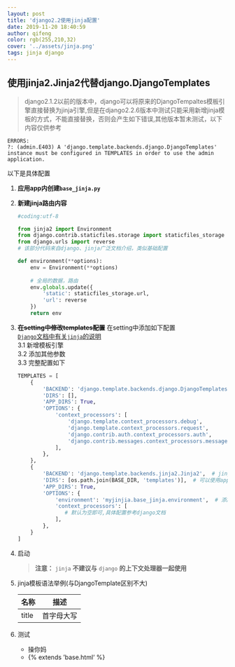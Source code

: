 ```yaml
---
layout: post
title: 'django2.2使用jinja配置'
date: 2019-11-20 18:40:59
author: qifeng
color: rgb(255,210,32)
cover: '../assets/jinja.png'
tags: jinja django
---
```

## 使用jinja2.Jinja2代替django.DjangoTemplates

> django2.1.2以前的版本中，django可以将原来的DjangoTempaltes模板引擎直接替换为jinja引擎,但是在django2.2.6版本中测试只能采用新增jinja模板的方式，不能直接替换，否则会产生如下错误,其他版本暂未测试，以下内容仅供参考  

```
ERRORS:
?: (admin.E403) A 'django.template.backends.django.DjangoTemplates' instance must be configured in TEMPLATES in order to use the admin application.
```
以下是具体配置

1. **应用app内创建`base_jinja.py`**
2. **新建jinja路由内容**  
    ```python
    #coding:utf-8

    from jinja2 import Environment
    from django.contrib.staticfiles.storage import staticfiles_storage
    from django.urls import reverse
    # 该部分代码来自django、jinja广泛文档介绍，类似基础配置  
    
    def environment(**options):
        env = Environment(**options)
        
        # 全局的数据，路由
        env.globals.update({
            'static': staticfiles_storage.url,
            'url': reverse
        })
        return env
    ```
3. **~~在setting中修改templates配置~~** 在setting中添加如下配置  
    [`Django`文档中有关`jinja`的说明](https://docs.djangoproject.com/en/2.2/topics/templates/#django.template.backends.django.DjangoTemplates)  
    3.1 新增模板引擎  
    3.2 添加其他参数  
    3.3 完整配置如下  
    ```python
    TEMPLATES = [
        {
            'BACKEND': 'django.template.backends.django.DjangoTemplates',
            'DIRS': [],
            'APP_DIRS': True,
            'OPTIONS': {
                'context_processors': [
                    'django.template.context_processors.debug',
                    'django.template.context_processors.request',
                    'django.contrib.auth.context_processors.auth',
                    'django.contrib.messages.context_processors.messages',
                ],
            },
        },
        {
            'BACKEND': 'django.template.backends.jinja2.Jinja2',  # jinja模板引擎
            'DIRS': [os.path.join(BASE_DIR, 'templates')],  # 可以使用app内的template自定义文件夹
            'APP_DIRS': True,
            'OPTIONS': {
                'environment': 'myjinjia.base_jinja.environment',  # 添加jinja2模板引擎虚拟环境
                'context_processors': [
                   # 默认为空即可,具体配置参考django文档
                ],
            },
        }
    ]
    ```  

4. 启动  
     > **注意：** `jinja` **不建议与** `django` **的上下文处理器一起使用** 

5. jinja模板语法举例(与DjangoTemplate区别不大)  

    |名称|描述|
    |---|----| 
    |title|首字母大写|  

6. 测试
   - 操你妈
   - \{% extends ’base.html‘ %\}
